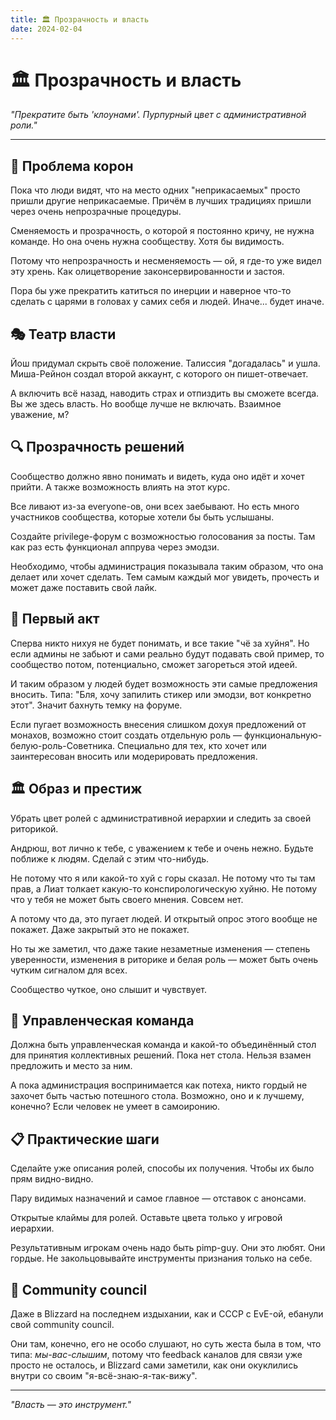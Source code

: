 ```yaml
---
title: 🏛️ Прозрачность и власть
date: 2024-02-04
---
```


# 🏛️ Прозрачность и власть

*"Прекратите быть 'клоунами'. Пурпурный цвет с административной роли."*

---

## 👑 Проблема корон

Пока что люди видят, что на место одних "неприкасаемых" просто пришли другие неприкасаемые. Причём в лучших традициях пришли через очень непрозрачные процедуры.

Сменяемость и прозрачность, о которой я постоянно кричу, не нужна команде. Но она очень нужна сообществу. Хотя бы видимость.

Потому что непрозрачность и несменяемость — ой, я где-то уже видел эту хрень. Как олицетворение законсервированности и застоя.

Пора бы уже прекратить катиться по инерции и наверное что-то сделать с царями в головах у самих себя и людей. Иначе... будет иначе.

## 🎭 Театр власти

Йош придумал скрыть своё положение. Талиссия "догадалась" и ушла. Миша-Рейнон создал второй аккаунт, с которого он пишет-отвечает.

А включить всё назад, наводить страх и отпиздить вы сможете всегда. Вы же здесь власть. Но вообще лучше не включать. Взаимное уважение, м?

## 🔍 Прозрачность решений

Сообщество должно явно понимать и видеть, куда оно идёт и хочет прийти. А также возможность влиять на этот курс.

Все ливают из-за everyone-ов, они всех заебывают. Но есть много участников сообщества, которые хотели бы быть услышаны.

Создайте privilege-форум с возможностью голосования за посты. Там как раз есть функционал аппрува через эмодзи.

Необходимо, чтобы администрация показывала таким образом, что она делает или хочет сделать. Тем самым каждый мог увидеть, прочесть и может даже поставить свой лайк.

## 🎪 Первый акт

Сперва никто нихуя не будет понимать, и все такие "чё за хуйня". Но если админы не забьют и сами реально будут подавать свой пример, то сообщество потом, потенциально, сможет загореться этой идеей.

И таким образом у людей будет возможность эти самые предложения вносить. Типа: "Бля, хочу запилить стикер или эмодзи, вот конкретно этот". Значит бахнуть темку на форуме.

Если пугает возможность внесения слишком дохуя предложений от монахов, возможно стоит создать отдельную роль — функциональную-белую-роль-Советника. Специально для тех, кто хочет или заинтересован вносить или модерировать предложения.

## 🏛️ Образ и престиж

Убрать цвет ролей с административной иерархии и следить за своей риторикой.

Андрюш, вот лично к тебе, с уважением к тебе и очень нежно. Будьте поближе к людям. Сделай с этим что-нибудь.

Не потому что я или какой-то хуй с горы сказал. Не потому что ты там прав, а Лиат толкает какую-то конспирологическую хуйню. Не потому что у тебя не может быть своего мнения. Совсем нет.

А потому что да, это пугает людей. И открытый опрос этого вообще не покажет. Даже закрытый это не покажет.

Но ты же заметил, что даже такие незаметные изменения — степень уверенности, изменения в риторике и белая роль — может быть очень чутким сигналом для всех.

Сообщество чуткое, оно слышит и чувствует.

## 🎯 Управленческая команда

Должна быть управленческая команда и какой-то объединённый стол для принятия коллективных решений. Пока нет стола. Нельзя взамен предложить и место за ним.

А пока администрация воспринимается как потеха, никто гордый не захочет быть частью потешного стола. Возможно, оно и к лучшему, конечно? Если человек не умеет в самоиронию.

## 📋 Практические шаги

Сделайте уже описания ролей, способы их получения. Чтобы их было прям видно-видно.

Пару видимых назначений и самое главное — отставок с анонсами.

Открытые клаймы для ролей. Оставьте цвета только у игровой иерархии.

Результативным игрокам очень надо быть pimp-guy. Они это любят. Они гордые. Не закольцовывайте инструменты признания только на себе.

## 🌟 Community council

Даже в Blizzard на последнем издыхании, как и СССР с EvE-ой, ебанули свой community council.

Они там, конечно, его не особо слушают, но суть жеста была в том, что типа: *мы-вас-слышим*, потому что feedback каналов для связи уже просто не осталось, и Blizzard сами заметили, как они окуклились внутри со своим "я-всё-знаю-я-так-вижу".

---

*"Власть — это инструмент."* 
